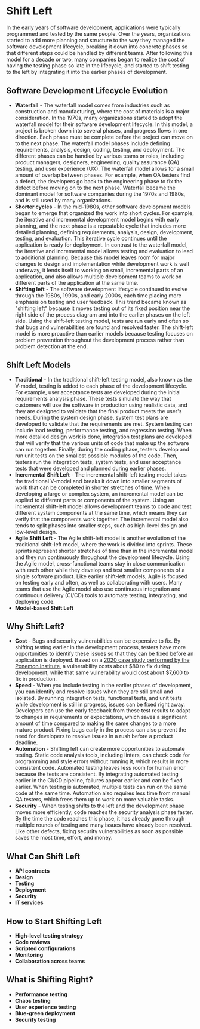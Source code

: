 # Shift Left

In the early years of software development, applications were typically programmed and tested by the same people. Over the years, organizations started to add more planning and structure to the way they managed the software development lifecycle, breaking it down into concrete phases so that different steps could be handled by different teams. After following this model for a decade or two, many companies began to realize the cost of having the testing phase so late in the lifecycle, and started to shift testing to the left by integrating it into the earlier phases of development.

## Software Development Lifecycle Evolution

- **Waterfall** - The waterfall model comes from industries such as construction and manufacturing, where the cost of materials is a major consideration. In the 1970s, many organizations started to adopt the waterfall model for their software development lifecycle. In this model, a project is broken down into several phases, and progress flows in one direction. Each phase must be complete before the project can move on to the next phase. The waterfall model phases include defining requirements, analysis, design, coding, testing, and deployment. The different phases can be handled by various teams or roles, including product managers, designers, engineering, quality assurance (QA) testing, and user experience (UX). The waterfall model allows for a small amount of overlap between phases. For example, when QA testers find a defect, the developers go back to the engineering phase to fix the defect before moving on to the next phase. Waterfall became the dominant model for software companies during the 1970s and 1980s, and is still used by many organizations.
- **Shorter cycles** - In the mid-1980s, other software development models began to emerge that organized the work into short cycles. For example, the iterative and incremental development model begins with early planning, and the next phase is a repeatable cycle that includes more detailed planning, defining requirements, analysis, design, development, testing, and evaluation. This iterative cycle continues until the application is ready for deployment. In contrast to the waterfall model, the iterative and incremental model allows testing and evaluation to lead to additional planning. Because this model leaves room for major changes to design and implementation while development work is well underway, it lends itself to working on small, incremental parts of an application, and also allows multiple development teams to work on different parts of the application at the same time.
- **Shifting left** - The software development lifecycle continued to evolve through the 1980s, 1990s, and early 2000s, each time placing more emphasis on testing and user feedback. This trend became known as "shifting left" because it moves testing out of its fixed position near the right side of the process diagram and into the earlier phases on the left side. Using the shift-left testing model, tests are run early and often so that bugs and vulnerabilities are found and resolved faster. The shift-left model is more proactive than earlier models because testing focuses on problem prevention throughout the development process rather than problem detection at the end.

## Shift Left Models

- **Traditional** - In the traditional shift-left testing model, also known as the V-model, testing is added to each phase of the development lifecycle. For example, user acceptance tests are developed during the initial requirements analysis phase. These tests simulate the way that customers will use the software in production using realistic data, and they are designed to validate that the final product meets the user's needs. During the system design phase, system test plans are developed to validate that the requirements are met. System testing can include load testing, performance testing, and regression testing. When more detailed design work is done, integration test plans are developed that will verify that the various units of code that make up the software can run together. Finally, during the coding phase, testers develop and run unit tests on the smallest possible modules of the code. Then, testers run the integration tests, system tests, and user acceptance tests that were developed and planned during earlier phases.
- **Incremental Shift Left** - The incremental shift-left testing model takes the traditional V-model and breaks it down into smaller segments of work that can be completed in shorter stretches of time. When developing a large or complex system, an incremental model can be applied to different parts or components of the system. Using an incremental shift-left model allows development teams to code and test different system components at the same time, which means they can verify that the components work together. The incremental model also tends to split phases into smaller steps, such as high-level design and low-level design.
- **Agile Shift Left** - The Agile shift-left model is another evolution of the traditional shift-left model, where the work is divided into sprints. These sprints represent shorter stretches of time than in the incremental model and they run continuously throughout the development lifecycle. Using the Agile model, cross-functional teams stay in close communication with each other while they develop and test smaller components of a single software product. Like earlier shift-left models, Agile is focused on testing early and often, as well as collaborating with users. Many teams that use the Agile model also use continuous integration and continuous delivery (CI/CD) tools to automate testing, integrating, and deploying code.
- **Model-based Shift Left**

## Why Shift Left?

- **Cost** - Bugs and security vulnerabilities can be expensive to fix. By shifting testing earlier in the development process, testers have more opportunities to identify these issues so that they can be fixed before an application is deployed. Based on a [2020 case study performed by the Ponemon Institute](https://www.ibm.com/account/reg/us-en/signup?formid=urx-46992), a vulnerability costs about $80 to fix during development, while that same vulnerability would cost about $7,600 to fix in production.
- **Speed** - When you include testing in the earlier phases of development, you can identify and resolve issues when they are still small and isolated. By running integration tests, functional tests, and unit tests while development is still in progress, issues can be fixed right away. Developers can use the early feedback from these test results to adapt to changes in requirements or expectations, which saves a significant amount of time compared to making the same changes to a more mature product. Fixing bugs early in the process can also prevent the need for developers to resolve issues in a rush before a product deadline.
- **Automation** - Shifting left can create more opportunities to automate testing. Static code analysis tools, including linters, can check code for programming and style errors without running it, which results in more consistent code. Automated testing leaves less room for human error because the tests are consistent. By integrating automated testing earlier in the CI/CD pipeline, failures appear earlier and can be fixed earlier. When testing is automated, multiple tests can run on the same code at the same time. Automation also requires less time from manual QA testers, which frees them up to work on more valuable tasks.
- **Security** - When testing shifts to the left and the development phase moves more efficiently, code reaches the security analysis phase faster. By the time the code reaches this phase, it has already gone through multiple rounds of testing and many issues have already been resolved. Like other defects, fixing security vulnerabilities as soon as possible saves the most time, effort, and money.

## What Can Shift Left

- **API contracts**
- **Design**
- **Testing**
- **Deployment**
- **Security**
- **IT services**

## How to Start Shifting Left

- **High-level testing strategy**
- **Code reviews**
- **Scripted configurations**
- **Monitoring**
- **Collaboration across teams**

## What is Shifting Right?

- **Performance testing**
- **Chaos testing**
- **User experience testing**
- **Blue-green deployment**
- **Security testing**
